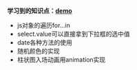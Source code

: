 **学习到的知识点：[demo](https://kad0108.github.io/IFE/task17)**

* js对象的遍历for...in
* select.value可以直接拿到下拉框的选中值
* date各种方法的使用
* 随机颜色的实现
* 柱状图入场动画用animation实现
